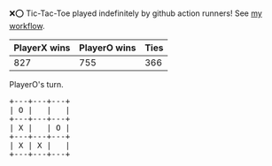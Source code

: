 :x::o: Tic-Tac-Toe played indefinitely by github action runners! See [my workflow](.github/workflows/play.yaml).

|PlayerX wins|PlayerO wins|Ties|
|-|-|-|
|827|755|366|

PlayerO's turn.

<pre>
+---+---+---+
| O |   |   |
+---+---+---+
| X |   | O |
+---+---+---+
| X | X |   |
+---+---+---+
</pre>